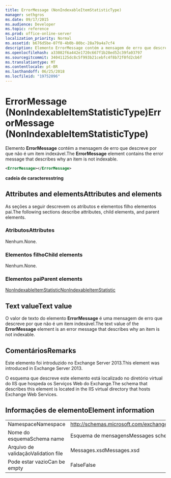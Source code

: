 ```yaml
---
title: ErrorMessage (NonIndexableItemStatisticType)
manager: sethgros
ms.date: 09/17/2015
ms.audience: Developer
ms.topic: reference
ms.prod: office-online-server
localization_priority: Normal
ms.assetid: b676d5be-07f8-4b0b-80bc-28a79a4a7cf4
description: Elemento ErrorMessage contém a mensagem de erro que descreve por que não é um item indexável.
ms.openlocfilehash: a33082f6a442e1720c667f1b28ed52c39fa03797
ms.sourcegitcommit: 34041125dc8c5f993b21cebfc4f8b72f0fd2cb6f
ms.translationtype: MT
ms.contentlocale: pt-BR
ms.lasthandoff: 06/25/2018
ms.locfileid: "19752096"
---
```

# <a name="errormessage-nonindexableitemstatistictype"></a><span data-ttu-id="6f607-103">ErrorMessage (NonIndexableItemStatisticType)</span><span class="sxs-lookup"><span data-stu-id="6f607-103">ErrorMessage (NonIndexableItemStatisticType)</span></span>

<span data-ttu-id="6f607-104">Elemento **ErrorMessage** contém a mensagem de erro que descreve por que não é um item indexável.</span><span class="sxs-lookup"><span data-stu-id="6f607-104">The **ErrorMessage** element contains the error message that describes why an item is not indexable.</span></span> 
  
```XML
<ErrorMessage></ErrorMessage>
```

 <span data-ttu-id="6f607-105">**cadeia de caracteres**</span><span class="sxs-lookup"><span data-stu-id="6f607-105">**string**</span></span>
## <a name="attributes-and-elements"></a><span data-ttu-id="6f607-106">Attributes and elements</span><span class="sxs-lookup"><span data-stu-id="6f607-106">Attributes and elements</span></span>

<span data-ttu-id="6f607-107">As seções a seguir descrevem os atributos e elementos filho elementos pai.</span><span class="sxs-lookup"><span data-stu-id="6f607-107">The following sections describe attributes, child elements, and parent elements.</span></span>
  
### <a name="attributes"></a><span data-ttu-id="6f607-108">Atributos</span><span class="sxs-lookup"><span data-stu-id="6f607-108">Attributes</span></span>

<span data-ttu-id="6f607-109">Nenhum.</span><span class="sxs-lookup"><span data-stu-id="6f607-109">None.</span></span>
  
### <a name="child-elements"></a><span data-ttu-id="6f607-110">Elementos filho</span><span class="sxs-lookup"><span data-stu-id="6f607-110">Child elements</span></span>

<span data-ttu-id="6f607-111">Nenhum.</span><span class="sxs-lookup"><span data-stu-id="6f607-111">None.</span></span>
  
### <a name="parent-elements"></a><span data-ttu-id="6f607-112">Elementos pai</span><span class="sxs-lookup"><span data-stu-id="6f607-112">Parent elements</span></span>

[<span data-ttu-id="6f607-113">NonIndexableItemStatistic</span><span class="sxs-lookup"><span data-stu-id="6f607-113">NonIndexableItemStatistic</span></span>](nonindexableitemstatistic.md)
  
## <a name="text-value"></a><span data-ttu-id="6f607-114">Text value</span><span class="sxs-lookup"><span data-stu-id="6f607-114">Text value</span></span>

<span data-ttu-id="6f607-115">O valor de texto do elemento **ErrorMessage** é uma mensagem de erro que descreve por que não é um item indexável.</span><span class="sxs-lookup"><span data-stu-id="6f607-115">The text value of the **ErrorMessage** element is an error message that describes why an item is not indexable.</span></span> 
  
## <a name="remarks"></a><span data-ttu-id="6f607-116">Comentários</span><span class="sxs-lookup"><span data-stu-id="6f607-116">Remarks</span></span>

<span data-ttu-id="6f607-117">Este elemento foi introduzido no Exchange Server 2013.</span><span class="sxs-lookup"><span data-stu-id="6f607-117">This element was introduced in Exchange Server 2013.</span></span>
  
<span data-ttu-id="6f607-118">O esquema que descreve este elemento está localizado no diretório virtual do IIS que hospeda os Serviços Web do Exchange.</span><span class="sxs-lookup"><span data-stu-id="6f607-118">The schema that describes this element is located in the IIS virtual directory that hosts Exchange Web Services.</span></span>
  
## <a name="element-information"></a><span data-ttu-id="6f607-119">Informações de elemento</span><span class="sxs-lookup"><span data-stu-id="6f607-119">Element information</span></span>

|||
|:-----|:-----|
|<span data-ttu-id="6f607-120">Namespace</span><span class="sxs-lookup"><span data-stu-id="6f607-120">Namespace</span></span>  <br/> |http://schemas.microsoft.com/exchange/services/2006/messages  <br/> |
|<span data-ttu-id="6f607-121">Nome do esquema</span><span class="sxs-lookup"><span data-stu-id="6f607-121">Schema name</span></span>  <br/> |<span data-ttu-id="6f607-122">Esquema de mensagens</span><span class="sxs-lookup"><span data-stu-id="6f607-122">Messages schema</span></span>  <br/> |
|<span data-ttu-id="6f607-123">Arquivo de validação</span><span class="sxs-lookup"><span data-stu-id="6f607-123">Validation file</span></span>  <br/> |<span data-ttu-id="6f607-124">Messages.xsd</span><span class="sxs-lookup"><span data-stu-id="6f607-124">Messages.xsd</span></span>  <br/> |
|<span data-ttu-id="6f607-125">Pode estar vazio</span><span class="sxs-lookup"><span data-stu-id="6f607-125">Can be empty</span></span>  <br/> |<span data-ttu-id="6f607-126">False</span><span class="sxs-lookup"><span data-stu-id="6f607-126">False</span></span>  <br/> |
   


